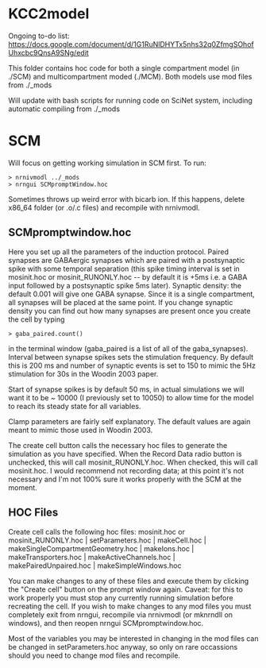 # KCC2model
Ongoing to-do list: 
https://docs.google.com/document/d/1G1RuNlDHYTx5nhs32q0ZfmgSOhofUhxcbc9QnsA9SNg/edit

This folder contains hoc code for both a single compartment model (in ./SCM) and multicompartment moded (./MCM). 
Both models use mod files from ./_mods

Will update with bash scripts for running code on SciNet system, including automatic compiling from ./_mods

# SCM 
Will focus on getting working simulation in SCM first. To run: 
```
> nrnivmodl ../_mods
> nrngui SCMpromptWindow.hoc
```
Sometimes throws up weird error with bicarb ion. If this happens, delete x86_64 folder (or .o/.c files) and recompile with nrnivmodl. 

## SCMpromptwindow.hoc
Here you set up all the parameters of the induction protocol. Paired synapses are GABAergic synapses which are paired with a postsynaptic spike with some temporal separation (this spike timing interval is set in mosinit.hoc or mosinit_RUNONLY.hoc -- by default it is +5ms i.e. a GABA input followed by a postsynaptic spike 5ms later). 
Synaptic density: the default 0.001 will give one GABA synapse. Since it is a single compartment, all synapses will be placed at the same point. If you change synaptic density you can find out how many synapses are present once you create the cell by typing 
```
> gaba_paired.count()
```
in the terminal window (gaba_paired is a list of all of the gaba_synapses).
Interval between synapse spikes sets the stimulation frequency. By default this is 200 ms  and number of synaptic events is set to 150 to mimic the 5Hz stimulation for 30s in the Woodin 2003 paper. 

Start of synapse spikes is by default 50 ms, in actual simulations we will want it to be ~ 10000 (I previously set to 10050) to allow time for the model to reach its steady state for all variables. 

Clamp parameters are fairly self explanatory. The default values are again meant to mimic those used in Woodin 2003. 

The create cell button calls the necessary hoc files to generate the simulation as you have specified. When the Record Data radio button is unchecked, this will call mosinit_RUNONLY.hoc. When checked, this will call mosinit.hoc. I would recommend not recording data; at this point it's not necessary and I'm not 100% sure it works properly with the SCM at the moment. 

## HOC Files 
Create cell calls the following hoc files: 
mosinit.hoc or mosinit_RUNONLY.hoc
|   setParameters.hoc
|   makeCell.hoc
    |    makeSingleCompartmentGeometry.hoc
    |    makeIons.hoc
    |    makeTransporters.hoc
    |    makeActiveChannels.hoc
    |    makePairedUnpaired.hoc
|   makeSimpleWindows.hoc

You can make changes to any of these files and execute them by clicking the "Create cell" button on the prompt window again. Caveat: for this to work properly you must stop any currently running simulation before recreating the cell. 
If you wish to make changes to any mod files you must completely exit from nrngui, recompile via nrnivmodl (or mknrndll on windows), and then reopen nrngui SCMpromptwindow.hoc. 

Most of the variables you may be interested in changing in the mod files can be changed in setParameters.hoc anyway, so only on rare occassions should you need to change mod files and recompile. 

